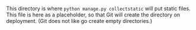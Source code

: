 This directory is where `python manage.py collectstatic` will put static
files.  This file is here as a placeholder, so that Git will create the
directory on deployment. (Git does not like go create empty directories.)